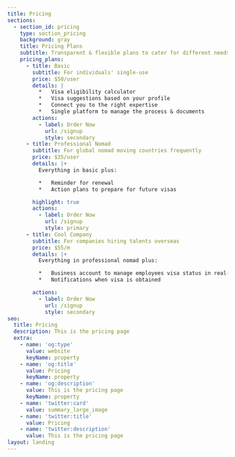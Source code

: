 ```yaml
---
title: Pricing
sections:
  - section_id: pricing
    type: section_pricing
    background: gray
    title: Pricing Plans
    subtitle: Transparent & flexible plans to cater for different needs.
    pricing_plans:
      - title: Basic
        subtitle: For individuals' single-use
        price: $50/user
        details: |
          *   Visa eligibility calculator
          *   Visa suggestions based on your profile
          *   Connect you to the right expertise
          *   Single platform to manage the process & documents
        actions:
          - label: Order Now
            url: /signup
            style: secondary
      - title: Professional Nomad
        subtitle: For global nomad moving countries frequently
        price: $35/user
        details: |+
          Everything in basic plus:

          *   Reminder for renewal
          *   Action plans to prepare for future visas

        highlight: true
        actions:
          - label: Order Now
            url: /signup
            style: primary
      - title: Cool Company
        subtitle: For companies hiring talents overseas
        price: $55/m
        details: |+
          Everything in professional nomad plus:

          *   Business account to manage employees visa status in real-time
          *   Notifications when visa is obtained

        actions:
          - label: Order Now
            url: /signup
            style: secondary
seo:
  title: Pricing
  description: This is the pricing page
  extra:
    - name: 'og:type'
      value: website
      keyName: property
    - name: 'og:title'
      value: Pricing
      keyName: property
    - name: 'og:description'
      value: This is the pricing page
      keyName: property
    - name: 'twitter:card'
      value: summary_large_image
    - name: 'twitter:title'
      value: Pricing
    - name: 'twitter:description'
      value: This is the pricing page
layout: landing
---
```


